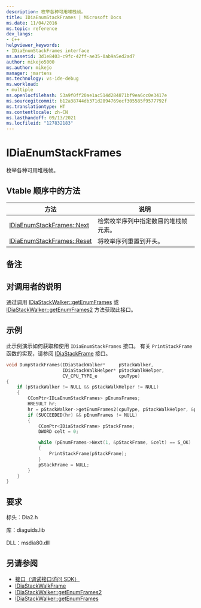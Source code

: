 ```yaml
---
description: 枚举各种可用堆栈帧。
title: IDiaEnumStackFrames | Microsoft Docs
ms.date: 11/04/2016
ms.topic: reference
dev_langs:
- C++
helpviewer_keywords:
- IDiaEnumStackFrames interface
ms.assetid: 3d1e8403-c9fc-42ff-ae35-0ab9a5ed2ad7
author: mikejo5000
ms.author: mikejo
manager: jmartens
ms.technology: vs-ide-debug
ms.workload:
- multiple
ms.openlocfilehash: 53a9f0ff20ae1ac514d284871bf9ea6cc0e3417e
ms.sourcegitcommit: b12a38744db371d2894769ecf305585f9577792f
ms.translationtype: HT
ms.contentlocale: zh-CN
ms.lasthandoff: 09/13/2021
ms.locfileid: "127832183"
---
```

# <a name="idiaenumstackframes"></a>IDiaEnumStackFrames
枚举各种可用堆栈帧。

## <a name="methods-in-vtable-order"></a>Vtable 顺序中的方法

|方法|说明|
|------------|-----------------|
|[IDiaEnumStackFrames::Next](../../debugger/debug-interface-access/idiaenumstackframes-next.md)|检索枚举序列中指定数目的堆栈帧元素。|
|[IDiaEnumStackFrames::Reset](../../debugger/debug-interface-access/idiaenumstackframes-reset.md)|将枚举序列重置到开头。|

## <a name="remarks"></a>备注

## <a name="notes-for-callers"></a>对调用者的说明
通过调用 [IDiaStackWalker::getEnumFrames](../../debugger/debug-interface-access/idiastackwalker-getenumframes.md) 或 [IDiaStackWalker::getEnumFrames2](../../debugger/debug-interface-access/idiastackwalker-getenumframes2.md) 方法获取此接口。

## <a name="example"></a>示例
此示例演示如何获取和使用 `IDiaEnumStackFrames` 接口。 有关 `PrintStackFrame` 函数的实现，请参阅 [IDiaStackFrame](../../debugger/debug-interface-access/idiastackframe.md) 接口。

```C++
void DumpStackFrames(IDiaStackWalker*     pStackWalker,
                     IDiaStackWalkHelper* pStackWalkHelper,
                     CV_CPU_TYPE_e        cpuType)
{
    if (pStackWalker != NULL && pStackWalkHelper != NULL)
    {
        CComPtr<IDiaEnumStackFrames> pEnumsFrames;
        HRESULT hr;
        hr = pStackWalker->getEnumFrames2(cpuType, pStackWalkHelper, &pEnumFrames);
        if (SUCCEEDED(hr) && pEnumFrames != NULL)
        {
            CComPtr<IDiaStackFrame> pStackFrame;
            DWORD celt = 0;

            while (pEnumFrames->Next(1, &pStackFrame, &celt) == S_OK)
            {
                PrintStackFrame(pStackFrame);
            }
            pStackFrame = NULL;
        }
    }
}
```

## <a name="requirements"></a>要求
标头：Dia2.h

库：diaguids.lib

DLL：msdia80.dll

## <a name="see-also"></a>另请参阅
- [接口（调试接口访问 SDK）](../../debugger/debug-interface-access/interfaces-debug-interface-access-sdk.md)
- [IDiaStackWalkFrame](../../debugger/debug-interface-access/idiastackwalkframe.md)
- [IDiaStackWalker::getEnumFrames2](../../debugger/debug-interface-access/idiastackwalker-getenumframes2.md)
- [IDiaStackWalker::getEnumFrames](../../debugger/debug-interface-access/idiastackwalker-getenumframes.md)
